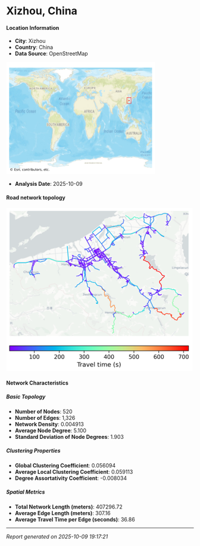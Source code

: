 # Xizhou, China

#### Location Information

- **City**: Xizhou
- **Country**: China
- **Data Source**: OpenStreetMap
<img src="Xizhou_location.png" alt="Xizhou Location Map" width="400" />

- **Analysis Date**: 2025-10-09

#### Road network topology

<img src="Xizhou_network_map.png" alt="Xizhou Road Network Map" width="500"/>

#### Network Characteristics

##### Basic Topology

- **Number of Nodes**: 520
- **Number of Edges**: 1,326
- **Network Density**: 0.004913
- **Average Node Degree**: 5.100
- **Standard Deviation of Node Degrees**: 1.903

##### Clustering Properties

- **Global Clustering Coefficient**: 0.056094
- **Average Local Clustering Coefficient**: 0.059113
- **Degree Assortativity Coefficient**: -0.008034

##### Spatial Metrics

- **Total Network Length (meters)**: 407296.72
- **Average Edge Length (meters)**: 307.16
- **Average Travel Time per Edge (seconds)**: 36.86

---
*Report generated on 2025-10-09 19:17:21*
